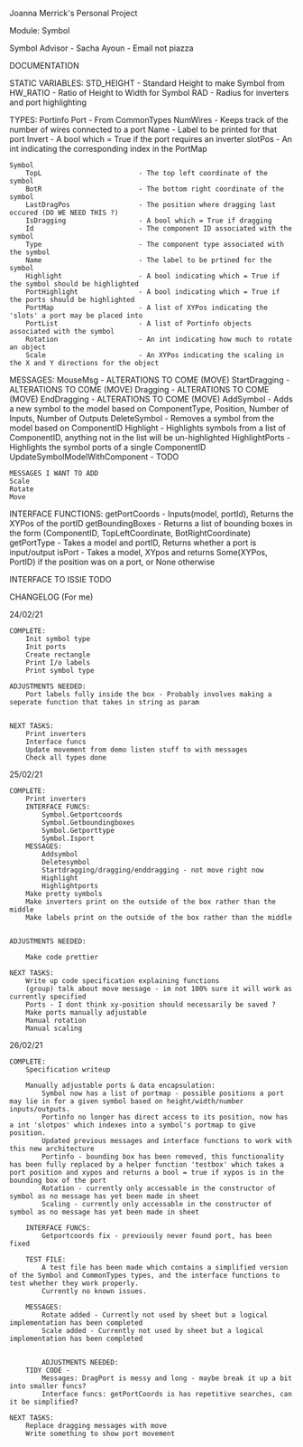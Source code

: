 Joanna Merrick's Personal Project

Module: Symbol

Symbol Advisor  - Sacha Ayoun - Email not piazza

DOCUMENTATION

STATIC VARIABLES:
    STD_HEIGHT - Standard Height to make Symbol from
    HW_RATIO - Ratio of Height to Width for Symbol
    RAD - Radius for inverters and port highlighting

TYPES:
    Portinfo
        Port                        - From CommonTypes
        NumWires                    - Keeps track of the number of wires connected to a port 
        Name                        - Label to be printed for that port
        Invert                      - A bool which = True if the port requires an inverter
        slotPos                     - An int indicating the corresponding index in the PortMap

    Symbol
        TopL                        - The top left coordinate of the symbol
        BotR                        - The bottom right coordinate of the symbol
        LastDragPos                 - The position where dragging last occured (DO WE NEED THIS ?)
        IsDragging                  - A bool which = True if dragging 
        Id                          - The component ID associated with the symbol
        Type                        - The component type associated with the symbol
        Name                        - The label to be prtined for the symbol
        Highlight                   - A bool indicating which = True if the symbol should be highlighted
        PortHighlight               - A bool indicating which = True if the ports should be highlighted
        PortMap                     - A list of XYPos indicating the 'slots' a port may be placed into
        PortList                    - A list of Portinfo objects associated with the symbol
        Rotation                    - An int indicating how much to rotate an object
        Scale                       - An XYPos indicating the scaling in the X and Y directions for the object


MESSAGES:
    MouseMsg                        - ALTERATIONS TO COME (MOVE)
    StartDragging                   - ALTERATIONS TO COME (MOVE)
    Dragging                        - ALTERATIONS TO COME (MOVE)
    EndDragging                     - ALTERATIONS TO COME (MOVE)
    AddSymbol                       - Adds a new symbol to the model based on ComponentType, Position, Number of Inputs, Number of Outputs
    DeleteSymbol                    - Removes a symbol from the model based on ComponentID
    Highlight                       - Highlights symbols from a list of ComponentID, anything not in the list will be un-highlighted
    HighlightPorts                  - Highlights the symbol ports of a single ComponentID 
    UpdateSymbolModelWithComponent  - TODO

    MESSAGES I WANT TO ADD
    Scale
    Rotate
    Move


INTERFACE FUNCTIONS:
    getPortCoords                   - Inputs(model, portId), Returns the XYPos of the portID
    getBoundingBoxes                - Returns a list of bounding boxes in the form (ComponentID, TopLeftCoordinate, BotRightCoordinate)
    getPortType                     - Takes a model and portID, Returns whether a port is input/output
    isPort                          - Takes a model, XYpos and returns Some(XYPos, PortID) if the position was on a port, or None otherwise

INTERFACE TO ISSIE
    TODO



CHANGELOG (For me)

24/02/21
   
    COMPLETE: 
        Init symbol type
        Init ports
        Create rectangle
        Print I/o labels
        Print symbol type

    ADJUSTMENTS NEEDED: 
        Port labels fully inside the box - Probably involves making a seperate function that takes in string as param
        

    NEXT TASKS:
        Print inverters
        Interface funcs
        Update movement from demo listen stuff to with messages
        Check all types done

25/02/21

    COMPLETE:
        Print inverters
        INTERFACE FUNCS:
            Symbol.Getportcoords
            Symbol.Getboundingboxes
            Symbol.Getporttype
            Symbol.Isport
        MESSAGES:
            Addsymbol
            Deletesymbol
            Startdragging/dragging/enddragging - not move right now
            Highlight
            Highlightports
        Make pretty symbols
        Make inverters print on the outside of the box rather than the middle
        Make labels print on the outside of the box rather than the middle


    ADJUSTMENTS NEEDED:
        
        Make code prettier
    
    NEXT TASKS:
        Write up code specification explaining functions
        (group) talk about move message - im not 100% sure it will work as currently specified
        Ports - I dont think xy-position should necessarily be saved ? 
        Make ports manually adjustable
        Manual rotation
        Manual scaling

26/02/21
    
    COMPLETE:
        Specification writeup
        
        Manually adjustable ports & data encapsulation:
            Symbol now has a list of portmap - possible positions a port may lie in for a given symbol based on height/width/number inputs/outputs.
            Portinfo no longer has direct access to its position, now has a int 'slotpos' which indexes into a symbol's portmap to give position.
            Updated previous messages and interface functions to work with this new architecture
            Portinfo - bounding box has been removed, this functionality has been fully replaced by a helper function 'testbox' which takes a port position and xypos and returns a bool = true if xypos is in the bounding box of the port
            Rotation - currently only accessable in the constructor of symbol as no message has yet been made in sheet
            Scaling - currently only accessable in the constructor of symbol as no message has yet been made in sheet
        
        INTERFACE FUNCS:
            Getportcoords fix - previously never found port, has been fixed
        
        TEST FILE:
            A test file has been made which contains a simplified version of the Symbol and CommonTypes types, and the interface functions to test whether they work properly.
            Currently no known issues.
        
        MESSAGES:
            Rotate added - Currently not used by sheet but a logical implementation has been completed
            Scale added - Currently not used by sheet but a logical implementation has been completed
    
            
            ADJUSTMENTS NEEDED:
        TIDY CODE - 
            Messages: DragPort is messy and long - maybe break it up a bit into smaller funcs?
            Interface funcs: getPortCoords is has repetitive searches, can it be simplified?

    NEXT TASKS:
        Replace dragging messages with move
        Write something to show port movement
        
        
        

